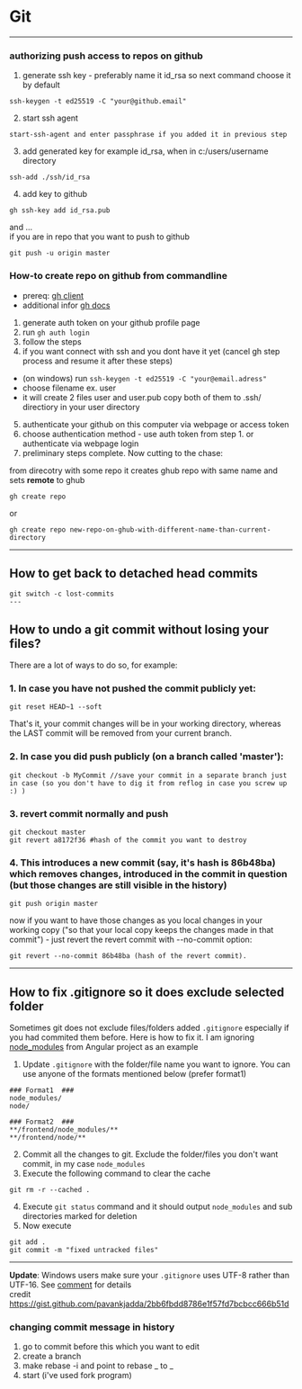 # Git
---
### authorizing push access to repos on github  
1. generate ssh key - preferably name it id_rsa so next command choose it by default  
```
ssh-keygen -t ed25519 -C "your@github.email"
```
2. start ssh agent  
```
start-ssh-agent and enter passphrase if you added it in previous step
```
3. add generated key for example id_rsa, when in c:/users/username directory  
```
ssh-add ./ssh/id_rsa
```
4. add key to github  
```
gh ssh-key add id_rsa.pub
```
and ...  
if you are in repo that you want to push to github  
```
git push -u origin master
```
### How-to create repo on github from commandline
- prereq: [gh client](https://cli.github.com)  
- additional infor [gh docs](https://cli.github.com/manual/gh_repo_create)  

1. generate auth token on your github profile page
2. run ```gh auth login```
3. follow the steps
4. if you want connect with ssh and you dont have it yet (cancel gh step process and resume it after these steps)
  - (on windows) run ```ssh-keygen -t ed25519 -C "your@email.adress"```
  - choose filename ex. user
  - it will create 2 files user and user.pub copy both of them to .ssh/ directiory in your user directory
5. authenticate your github on this computer via webpage or access token
6. choose authentication method - use auth token from step 1. or authenticate via webpage login
7. preliminary steps complete. Now cutting to the chase:

from direcotry with some repo it creates ghub repo with same name and sets **remote** to ghub
```
gh create repo
```
or
```
gh create repo new-repo-on-ghub-with-different-name-than-current-directory
```
---

## How to get back to detached head commits
```
git switch -c lost-commits
---
```
## How to undo a git commit without losing your files?

There are a lot of ways to do so, for example:  
  
### 1. In case you have not pushed the commit publicly yet:  
```
git reset HEAD~1 --soft    
```
That's it, your commit changes will be in your working directory, whereas the LAST commit will be removed from your current branch.  
  
### 2. In case you did push publicly (on a branch called 'master'):  

```
git checkout -b MyCommit //save your commit in a separate branch just in case (so you don't have to dig it from reflog in case you screw up :) )   
```
### 3. revert commit normally and push  

```
git checkout master 
git revert a8172f36 #hash of the commit you want to destroy 
```
### 4. This introduces a new commit (say, it's hash is 86b48ba) which removes changes, introduced in the commit in question (but those changes are still visible in the history) 
```
git push origin master 
```
now if you want to have those changes as you local changes in your working copy ("so that your local copy keeps the changes made in that commit") - just revert the revert commit with --no-commit option:
```
git revert --no-commit 86b48ba (hash of the revert commit). 
```
---
## How to fix .gitignore so it does exclude selected folder
Sometimes git does not exclude files/folders added `.gitignore` especially if you had commited them before. Here is how to fix it. I am ignoring [node_modules](https://user-images.githubusercontent.com/17564080/51767305-ef21a700-20aa-11e9-98b2-01d7a76b403c.png) from Angular project as an example


1. Update `.gitignore` with the folder/file name you want to ignore. You can use anyone of the formats mentioned below (prefer format1)
```
### Format1  ###
node_modules/
node/

### Format2  ###
**/frontend/node_modules/**
**/frontend/node/**

```
2. Commit all the changes to git. Exclude the folder/files you don't want commit, in my case `node_modules`
3. Execute the following command to clear the cache
```
git rm -r --cached .
```
4. Execute `git status` command and it should output `node_modules` and sub directories marked for deletion
5. Now execute 
```
git add .
git commit -m "fixed untracked files" 
```
---
**Update**: Windows users make sure your `.gitignore` uses UTF-8 rather than UTF-16. See [comment](https://gist.github.com/pavankjadda/2bb6fbdd8786e1f57fd7bcbcc666b51d?permalink_comment_id=3860456#gistcomment-3860456) for details  
credit https://gist.github.com/pavankjadda/2bb6fbdd8786e1f57fd7bcbcc666b51d

### changing commit message in history
1. go to commit before this which you want to edit
2. create a branch
3. make rebase -i and point  to rebase _ to _
4. start (i've used fork program)
